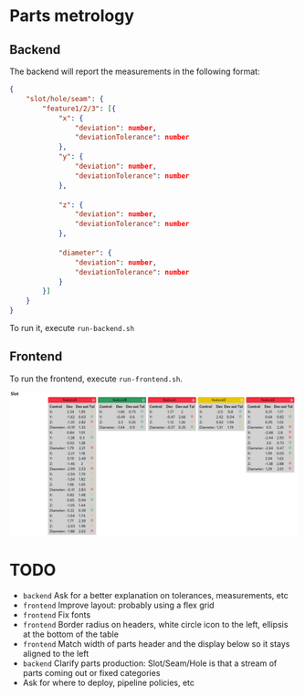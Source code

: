 #  Parts metrology

## Backend

The backend will report the measurements in the following format: 

```json
{
    "slot/hole/seam": {
        "feature1/2/3": [{
            "x": {
                "deviation": number,
                "deviationTolerance": number
            },
            "y": {
                "deviation": number,
                "deviationTolerance": number
            },

            "z": {
                "deviation": number,
                "deviationTolerance": number
            },

            "diameter": {
                "deviation": number,
                "deviationTolerance": number
            }
        }]
    }
}
```

To run it, execute `run-backend.sh`

## Frontend

To run the frontend, execute `run-frontend.sh`.

<img src="screenshot.png" />


# TODO

- `backend` Ask for a better explanation on tolerances, measurements, etc
- `frontend` Improve layout: probably using a flex grid
- `frontend` Fix fonts
- `frontend` Border radius on headers, white circle icon to the left, ellipsis at the bottom of the table
- `frontend` Match width of parts header and the display below so it stays aligned to the left
- `backend` Clarify parts production: Slot/Seam/Hole is that a stream of parts coming out or fixed categories
- Ask for where to deploy, pipeline policies, etc